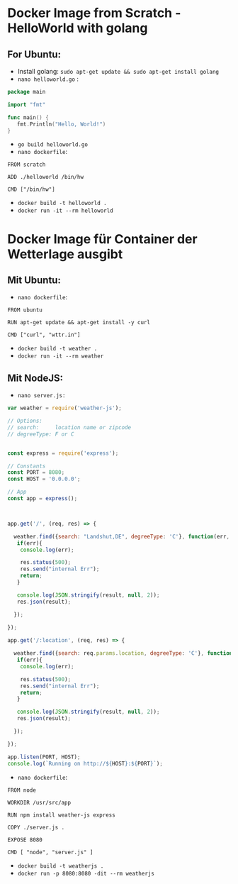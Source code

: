# Docker Image from Scratch - HelloWorld with golang

## For Ubuntu:

-   Install golang: `sudo apt-get update && sudo apt-get install golang`
-   `nano helloworld.go` :

```go
package main

import "fmt"

func main() {
   fmt.Println("Hello, World!")
}
```

-   `go build helloworld.go`
-   `nano dockerfile`:

```docker
FROM scratch

ADD ./helloworld /bin/hw

CMD ["/bin/hw"]
```

-   `docker build -t helloworld .`
-   `docker run -it --rm helloworld`

# Docker Image für Container der Wetterlage ausgibt

## Mit Ubuntu:

-   `nano dockerfile`:

```docker
FROM ubuntu

RUN apt-get update && apt-get install -y curl

CMD ["curl", "wttr.in"]
```

-   `docker build -t weather .`
-   `docker run -it --rm weather`

## Mit NodeJS:

-   `nano server.js:`

```javascript
var weather = require('weather-js');

// Options:
// search:     location name or zipcode
// degreeType: F or C


const express = require('express');

// Constants
const PORT = 8080;
const HOST = '0.0.0.0';

// App
const app = express();



app.get('/', (req, res) => {

  weather.find({search: "Landshut,DE", degreeType: 'C'}, function(err, result){
   if(err){
    console.log(err);

    res.status(500);
    res.send("internal Err");
    return;
   }

   console.log(JSON.stringify(result, null, 2));
   res.json(result);

  });
  
});

app.get('/:location', (req, res) => {

  weather.find({search: req.params.location, degreeType: 'C'}, function(err, result){
   if(err){
    console.log(err);

    res.status(500);
    res.send("internal Err");
    return;
   }

   console.log(JSON.stringify(result, null, 2));
   res.json(result);

  });

});

app.listen(PORT, HOST);
console.log(`Running on http://${HOST}:${PORT}`);
```

-   `nano dockerfile`:

```docker
FROM node

WORKDIR /usr/src/app

RUN npm install weather-js express

COPY ./server.js .

EXPOSE 8080

CMD [ "node", "server.js" ]
```

-   `docker build -t weatherjs .`
-   `docker run -p 8080:8080 -dit --rm weatherjs`
